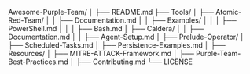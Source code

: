 Awesome-Purple-Team/
│
├── README.md
├── Tools/
│   ├── Atomic-Red-Team/
│   │   ├── Documentation.md
│   │   ├── Examples/
│   │   │   ├── PowerShell.md
│   │   │   ├── Bash.md
│   ├── Caldera/
│   │   ├── Documentation.md
│   │   ├── Agent-Setup.md
│   ├── Prelude-Operator/
│       ├── Scheduled-Tasks.md
│       ├── Persistence-Examples.md
│
├── Resources/
│   ├── MITRE-ATTACK-Framework.md
│   ├── Purple-Team-Best-Practices.md
│
├── Contributing.md
└── LICENSE
